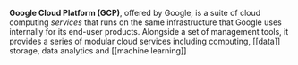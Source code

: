 **Google Cloud Platform (GCP)**, offered by Google, is a suite of cloud computing *services* that runs on the same infrastructure that Google uses internally for its end-user products. Alongside a set of management tools, it provides a series of modular cloud services including computing, [[data]] storage, data analytics and [[machine learning]]